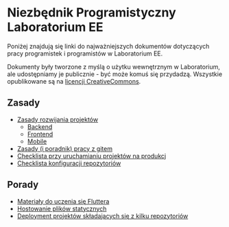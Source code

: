 # Niezbędnik Programistyczny Laboratorium EE

Poniżej znajdują się linki do najważniejszych dokumentów dotyczących pracy programistek i programistów w Laboratorium EE.

Dokumenty były tworzone z myślą o użytku wewnętrznym w Laboratorium, ale udostępniamy je publicznie - być może komuś się przydadzą. Wszystkie opublikowane są na [licencji CreativeCommons](LICENSE). 

## Zasady
* [Zasady rozwijania projektów](project_development.md)
  * [Backend](project_development_backend.md)
  * [Frontend](project_development_frontend.md)
  * [Mobile](project_development_mobile.md)
* [Zasady (i poradnik) pracy z gitem](gitflow.md)
* [Checklista przy uruchamianiu projektów na produkcj](launch_checklist.md)
* [Checklista konfiguracji repozytoriów](new_repo_checklist.md)

## Porady
* [Materiały do uczenia się Fluttera](flutter101.md)
* [Hostowanie plików statycznych](static.md)
* [Deployment projektów składających się z kilku repozytoriów](multirepo_deployment.md)
